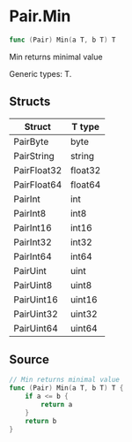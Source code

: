 # Pair.Min

```go
func (Pair) Min(a T, b T) T
```

Min returns minimal value

Generic types: T.

## Structs

| Struct | T type |
| ------ | ------ |
| PairByte | byte |
| PairString | string |
| PairFloat32 | float32 |
| PairFloat64 | float64 |
| PairInt | int |
| PairInt8 | int8 |
| PairInt16 | int16 |
| PairInt32 | int32 |
| PairInt64 | int64 |
| PairUint | uint |
| PairUint8 | uint8 |
| PairUint16 | uint16 |
| PairUint32 | uint32 |
| PairUint64 | uint64 |

## Source

```go
// Min returns minimal value
func (Pair) Min(a T, b T) T {
	if a <= b {
		return a
	}
	return b
}
```


